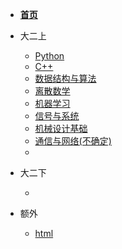 * [**首页**]()

* 大二上
   
  * [Python](md/essay/python.md)   
  * [C++](md/essay/c++.md)
  * [数据结构与算法](md/essay/数据结构与算法.md)
  * [离散数学](md/essay/离散数学.md)
  * [机器学习](md/essay/机器学习.md)
  * [信号与系统](md/essay/信号与系统.md)
  * [机械设计基础](md/essay/机械设计基础.md)
  * [通信与网络(不确定)]()
  * []()
   
* 大二下
  
  * []()

* 额外

  * [html](md/essay/html.md) 
   
